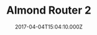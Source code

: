 ---
title: Almond Router 2
image: /images/carousel/almond3-manilatech-online-store-banner2-c.jpg
date: 2017-04-04T15:04:10.000Z
---